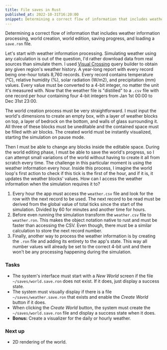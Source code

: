 ```yaml
---
title: File saves in Rust
published_at: 2022-10-31T16:20:00
snippet: Determining a correct flow of information that includes weather information processing, world creation, world edition, saving progress, and loading a `save.ron` file.
---
```


Determining a correct flow of information that includes weather information processing, world creation, world edition, saving progress, and loading a `save.ron` file.

Let's start with weather information processing. Simulating weather using any calculation is out of the question, I'd rather download data from real sources than simulate them. I used [Visual Crossing](visualcrossing.com) query builder to obtain any given region's weather history. A year-long report with every record being one-hour totals 8,760 records. Every record contains temperature (°C), relative humidity (%), solar radiation (W/m2), and precipitation (mm) values. Every value must be converted to a 4-bit integer, no matter the unit it's measured with. Now that the weather file is "distilled" to a `.csv` file with one record per hour containing four 4-bit integers from Jan 1st 00:00 to Dec 31st 23:00.

The world creation process must be very straightforward. I must input the world's dimensions to create an empty box, with a layer of weather blocks on top, a layer of bedrock on the bottom, and walls of glass surrounding it. All three of these blocks must be uneditable and the contained space must be filled with air blocks. The created world must be instantly visualized, starting the simulation on pause mode.

Then I must be able to change any blocks inside the editable space. During the world editing phase, I must be able to save the world's progress, so I can attempt small variations of the world without having to create it all from scratch every time. The challenge in this particular moment is using the weather information every hour. Inside this process, I imagine the world loop's first action to check if this tick is the first of the hour, and if it is, it updates the weather blocks' values. How can I access the weather information when the simulation requires it to?

1. Every hour the app must access the `weather.csv` file and look for the row with the next record to be used. The next record to be read must be derived from the global value of total ticks since the start of the simulation. Divided by 60 for minutes and another time for hours.
2. Before even running the simulation transform the `weather.csv` file to `weather.ron`. This makes the object notation native to rust and must be faster than accessing the CSV. Even though, there must be a similar calculation to store the next record number.
3. Finally, another way to process the weather information is by creating the `.ron` file and adding its entirety to the app's state. This way all number values will already be set to the correct 4-bit unit and there won't be any processing happening during the simulation.

### Tasks

- The system's interface must start with a _New World_ screen if the file `~/saves/world.save.ron` does not exist. If it does, just display a success state.
- The system must visually display if there is a file `~/saves/weather.save.ron` that exists and enable the _Create World_ button if it does.
- When clicking the _Create World_ button, the system must create the `~/saves/world.save.ron` file and display a success state when it does.
- **Bonus:** Create a visualizer for the daily or hourly weather.


### Next up

- 2D rendering of the world.
